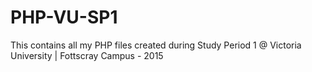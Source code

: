 # PHP-VU-SP1
This contains all my PHP files created during Study Period 1 @ Victoria University | Fottscray Campus - 2015
